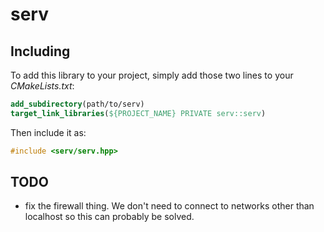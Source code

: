 # serv

## Including

To add this library to your project, simply add those two lines to your *CMakeLists.txt*:
```cmake
add_subdirectory(path/to/serv)
target_link_libraries(${PROJECT_NAME} PRIVATE serv::serv)
```

Then include it as:
```cpp
#include <serv/serv.hpp>
```

## TODO

- fix the firewall thing. We don't need to connect to networks other than localhost so this can probably be solved.
